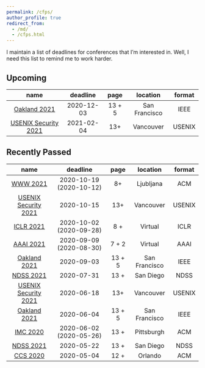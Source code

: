 ```yaml
---
permalink: /cfps/
author_profile: true
redirect_from: 
  - /md/
  - /cfps.html
---
```


I maintain a list of deadlines for conferences that I’m interested in.
Well, I need this list to remind me to work harder.

## Upcoming

|                             name                             |  deadline  |  page  |   location    | format |
| :----------------------------------------------------------: | :--------: | :----: | :-----------: | :----: |
|   [Oakland 2021](https://www.ieee-security.org/TC/SP2021/)   | 2020-12-03 | 13 + 5 | San Francisco |  IEEE  |
| [USENIX Security 2021](https://www.usenix.org/conference/usenixsecurity21) | 2021-02-04 |  13+   |   Vancouver   | USENIX |

## Recently Passed

|                             name                             |        deadline         |  page  |   location    | format |
| :----------------------------------------------------------: | :---------------------: | :----: | :-----------: | :----: |
|          [WWW 2021](http://www2021.thewebconf.org/)          | 2020-10-19 (2020-10-12) |   8+   |   Ljubljana   |  ACM   |
| [USENIX Security 2021](https://www.usenix.org/conference/usenixsecurity21) |       2020-10-15        |  13+   |   Vancouver   | USENIX |
|                [ICLR 2021](https://iclr.cc/)                 | 2020-10-02 (2020-09-28) |  8 +   |    Virtual    |  ICLR  |
|      [AAAI 2021](https://aaai.org/Conferences/AAAI-21)       | 2020-09-09 (2020-08-30) | 7 + 2  |    Virtual    |  AAAI  |
|   [Oakland 2021](https://www.ieee-security.org/TC/SP2021/)   |       2020-09-03        | 13 + 5 | San Francisco |  IEEE  |
|    [NDSS 2021](https://www.ndss-symposium.org/ndss-2021/)    |       2020-07-31        |  13 +  |   San Diego   |  NDSS  |
| [USENIX Security 2021](https://www.usenix.org/conference/usenixsecurity21) |       2020-06-18        |  13+   |   Vancouver   | USENIX |
|   [Oakland 2021](https://www.ieee-security.org/TC/SP2021/)   |       2020-06-04        | 13 + 5 | San Francisco |  IEEE  |
|    [IMC 2020](https://conferences.sigcomm.org/imc/2020/)     | 2020-06-02 (2020-05-26) |  13 +  |  Pittsburgh   |  ACM   |
|    [NDSS 2021](https://www.ndss-symposium.org/ndss-2021/)    |       2020-05-22        |  13 +  |   San Diego   |  NDSS  |
|       [CCS 2020](https://www.sigsac.org/ccs/CCS2020/)        |       2020-05-04        |  12 +  |    Orlando    |  ACM   |
